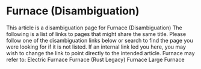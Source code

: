 # Furnace (Disambiguation)

This article is a disambiguation page for Furnace (Disambiguation)
The following is a list of links to pages that might share the same title.
Please follow one of the disambiguation links below or search to find the page you were looking for if it is not listed. If an internal link led you here, you may wish to change the link to point directly to the intended article.
Furnace may refer to:
Electric Furnace
Furnace (Rust Legacy)
Furnace
Large Furnace

